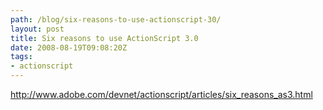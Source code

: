 ```yaml
---
path: /blog/six-reasons-to-use-actionscript-30/
layout: post
title: Six reasons to use ActionScript 3.0
date: 2008-08-19T09:08:20Z
tags:
- actionscript
---
```


<a href="http://www.adobe.com/devnet/actionscript/articles/six_reasons_as3.html" target="_blank">http://www.adobe.com/devnet/actionscript/articles/six_reasons_as3.html</a>